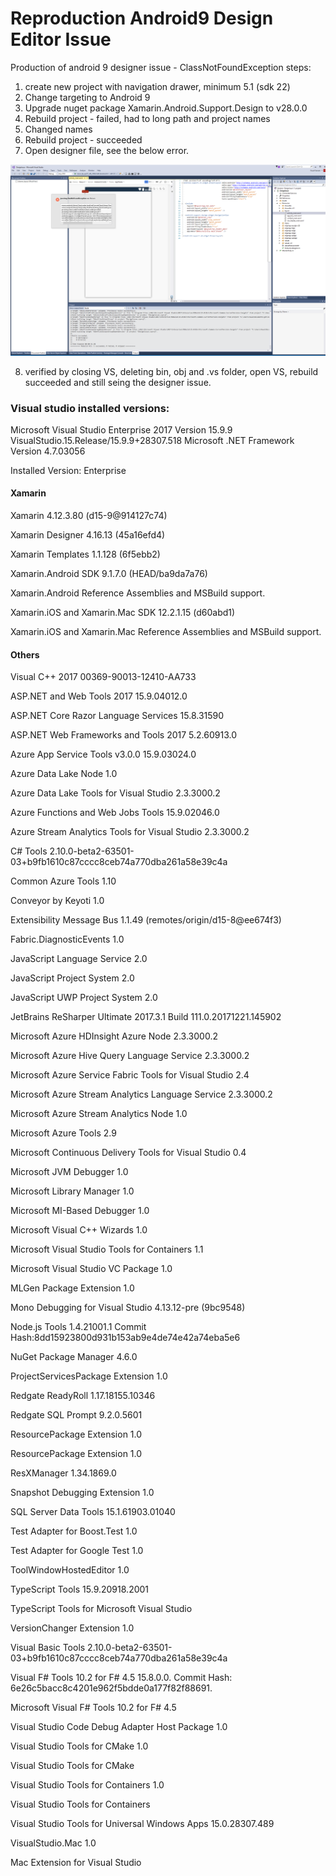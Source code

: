 # Reproduction Android9 Design Editor Issue
Production of android 9 designer issue - ClassNotFoundException
steps:

1. create new project with navigation drawer, minimum 5.1 (sdk 22)
2. Change targeting to Android 9
3. Upgrade nuget package Xamarin.Android.Support.Design to v28.0.0
4. Rebuild project - failed, had to long path and project names
5. Changed names
6. Rebuild project - succeeded
7. Open designer file, see the below error.


![alt text](https://github.com/Ruud-cb/Reproduction_Android9_DesignIssue/blob/master/ErrorMessage.png?raw=true)

8. verified by closing VS, deleting bin, obj and .vs folder, open VS, rebuild succeeded and still seing the designer issue.


### Visual studio installed versions:

Microsoft Visual Studio Enterprise 2017 
Version 15.9.9
VisualStudio.15.Release/15.9.9+28307.518
Microsoft .NET Framework
Version 4.7.03056

Installed Version: Enterprise

#### Xamarin

Xamarin   4.12.3.80 (d15-9@914127c74)

Xamarin Designer   4.16.13 (45a16efd4)

Xamarin Templates   1.1.128 (6f5ebb2)

Xamarin.Android SDK   9.1.7.0 (HEAD/ba9da7a76)

Xamarin.Android Reference Assemblies and MSBuild support.

Xamarin.iOS and Xamarin.Mac SDK   12.2.1.15 (d60abd1)

Xamarin.iOS and Xamarin.Mac Reference Assemblies and MSBuild support.

#### Others

Visual C++ 2017   00369-90013-12410-AA733

ASP.NET and Web Tools 2017   15.9.04012.0

ASP.NET Core Razor Language Services   15.8.31590

ASP.NET Web Frameworks and Tools 2017   5.2.60913.0

Azure App Service Tools v3.0.0   15.9.03024.0

Azure Data Lake Node   1.0

Azure Data Lake Tools for Visual Studio   2.3.3000.2

Azure Functions and Web Jobs Tools   15.9.02046.0

Azure Stream Analytics Tools for Visual Studio   2.3.3000.2

C# Tools   2.10.0-beta2-63501-03+b9fb1610c87cccc8ceb74a770dba261a58e39c4a

Common Azure Tools   1.10

Conveyor by Keyoti   1.0

Extensibility Message Bus   1.1.49 (remotes/origin/d15-8@ee674f3)

Fabric.DiagnosticEvents   1.0

JavaScript Language Service   2.0

JavaScript Project System   2.0

JavaScript UWP Project System   2.0

JetBrains ReSharper Ultimate 2017.3.1    Build 111.0.20171221.145902

Microsoft Azure HDInsight Azure Node   2.3.3000.2

Microsoft Azure Hive Query Language Service   2.3.3000.2

Microsoft Azure Service Fabric Tools for Visual Studio   2.4

Microsoft Azure Stream Analytics Language Service   2.3.3000.2

Microsoft Azure Stream Analytics Node   1.0

Microsoft Azure Tools   2.9

Microsoft Continuous Delivery Tools for Visual Studio   0.4

Microsoft JVM Debugger   1.0

Microsoft Library Manager   1.0

Microsoft MI-Based Debugger   1.0

Microsoft Visual C++ Wizards   1.0

Microsoft Visual Studio Tools for Containers   1.1

Microsoft Visual Studio VC Package   1.0

MLGen Package Extension   1.0

Mono Debugging for Visual Studio   4.13.12-pre (9bc9548)

Node.js Tools   1.4.21001.1 Commit Hash:8dd15923800d931b153ab9e4de74e42a74eba5e6

NuGet Package Manager   4.6.0

ProjectServicesPackage Extension   1.0

Redgate ReadyRoll   1.17.18155.10346

Redgate SQL Prompt   9.2.0.5601

ResourcePackage Extension   1.0

ResourcePackage Extension   1.0

ResXManager   1.34.1869.0

Snapshot Debugging Extension   1.0

SQL Server Data Tools   15.1.61903.01040

Test Adapter for Boost.Test   1.0

Test Adapter for Google Test   1.0

ToolWindowHostedEditor   1.0

TypeScript Tools   15.9.20918.2001

TypeScript Tools for Microsoft Visual Studio

VersionChanger Extension   1.0

Visual Basic Tools   2.10.0-beta2-63501-03+b9fb1610c87cccc8ceb74a770dba261a58e39c4a

Visual F# Tools 10.2 for F# 4.5   15.8.0.0.  Commit Hash: 6e26c5bacc8c4201e962f5bdde0a177f82f88691.

Microsoft Visual F# Tools 10.2 for F# 4.5

Visual Studio Code Debug Adapter Host Package   1.0

Visual Studio Tools for CMake   1.0

Visual Studio Tools for CMake

Visual Studio Tools for Containers   1.0

Visual Studio Tools for Containers

Visual Studio Tools for Universal Windows Apps   15.0.28307.489

VisualStudio.Mac   1.0

Mac Extension for Visual Studio



